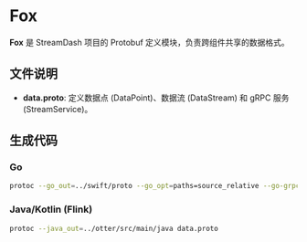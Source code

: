 # Fox

**Fox** 是 StreamDash 项目的 Protobuf 定义模块，负责跨组件共享的数据格式。

## 文件说明

- **data.proto**: 定义数据点 (DataPoint)、数据流 (DataStream) 和 gRPC 服务 (StreamService)。

## 生成代码

### Go

```bash
protoc --go_out=../swift/proto --go_opt=paths=source_relative --go-grpc_out=../swift/proto --go-grpc_opt=paths=source_relative data.proto
```

### Java/Kotlin (Flink)

```bash
protoc --java_out=../otter/src/main/java data.proto
```
